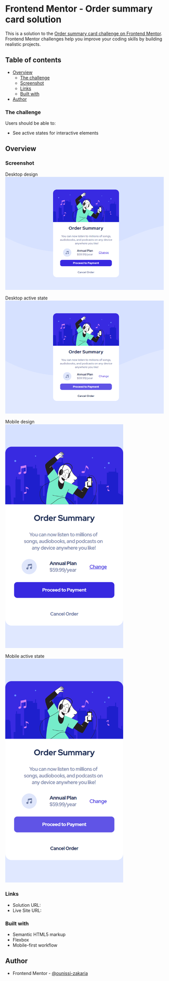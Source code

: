 # Frontend Mentor - Order summary card solution

This is a solution to the [Order summary card challenge on Frontend Mentor](https://www.frontendmentor.io/challenges/order-summary-component-QlPmajDUj). Frontend Mentor challenges help you improve your coding skills by building realistic projects.

## Table of contents

- [Overview](#overview)
  - [The challenge](#the-challenge)
  - [Screenshot](#screenshot)
  - [Links](#links)
  - [Built with](#built-with)
- [Author](#author)

### The challenge

Users should be able to:

- See active states for interactive elements

## Overview

### Screenshot
Desktop design\
<img src="./screenshots/desktop.png">

Desktop active state\
<img src="./screenshots/desktop-active-state.png">

Mobile design \
<img src="./screenshots/mobile.png" height="709px" width="375px">

Mobile active state\
<img src="./screenshots/mobile-active-state.png" height="709px" width="375px">

### Links

- Solution URL: [](https://github.com/ounissi-zakaria/Order-summary-card)
- Live Site URL: [](https://ounissi-zakaria.github.io/Order-summary-card/)

### Built with

- Semantic HTML5 markup
- Flexbox
- Mobile-first workflow

## Author

- Frontend Mentor - [@ounissi-zakaria](https://www.frontendmentor.io/profile/ounissi-zakaria)
